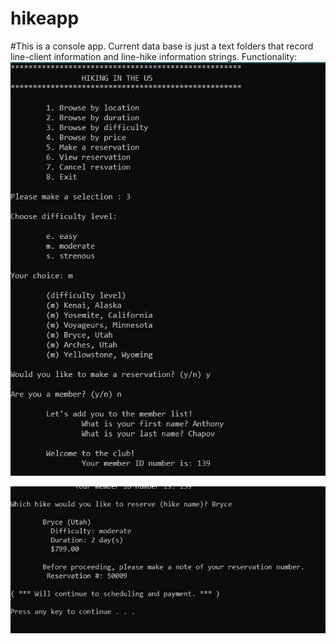 # hikeapp
#This is a console app. Current data base is just a text folders that record line-client information and line-hike information strings. 
Functionality: 
![screenshot 2](dKktkxpl4tM.jpg)

![screenshot 1](FlU49DuWpc8.jpg)

 


